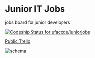 # Junior IT Jobs
jobs board for junior developers

[ ![Codeship Status for ufacode/juniorjobs](https://codeship.com/projects/1ad17ae0-6238-0134-e9e6-0ae4dffb78c7/status?branch=master)](https://codeship.com/projects/175033)

[Public Trello](https://trello.com/b/kTJesWXW/juniorjobs)

![schema](https://trello-attachments.s3.amazonaws.com/57c17ba908b992e34ee0e795/962x668/65f9d6526b34d97f8d05dfa049ca785c/JuniorJobs.png)
